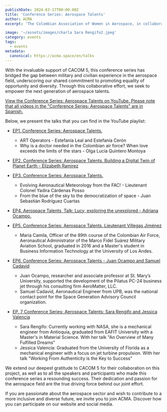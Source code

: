 ```yaml
---
publishDate: 2024-03-17T00:00:00Z
title: 'Conference Series: Aerospace Talents'
author: ACMA
excerpt: 'The Colombian Association of Women in Aerospace, in collaboration with the Air Combat Command No. 5 (CACOM 5) of the Colombian Air Force, presented its first Conference Series: Aerospace Talents. This initiative, broadcast through YouTube, was carried out to make visible, inspire, educate, and connect professionals, students, and those interested in the aerospace sector.'

image: '~/assets/images/charla Sara Rengifo2.jpeg'
category: events
tags:
  - events
metadata:
  canonical: https://acma.space/en/talks
---
```


With the invaluable support of CACOM 5, this conference series has bridged the gap between military and civilian experience in the aerospace field, underscoring our shared commitment to promoting equality of opportunity and diversity. Through this collaborative effort, we seek to empower the next generation of aerospace talents.

[View the Conference Series: Aerospace Talents on YouTube. Please note that all videos in the "Conference Series: Aerospace Talents" are in Spanish.](https://www.youtube.com/playlist?list=PLLxwS3HwlEI5Ux_4IywJ64Wtk7CZUzJMe)

Below, we present the talks that you can find in the YouTube playlist:

* [EP1. Conference Series: Aerospace Talents.](https://www.youtube.com/watch?v=8vGTcqBkozc&list=PLLxwS3HwlEI5Ux_4IywJ64Wtk7CZUzJMe&index=1)
  * ART Operators - Estefanía Leal and Estefanía Cerón
  * Why is a doctor needed in the Colombian air force? When love exceeds the limits of the stars - Olga Lucía Quintero Montoya

* [EP2. Conference Series: Aerospace Talents. Building a Digital Twin of Planet Earth - Elizabeth Ramirez](https://www.youtube.com/watch?v=bnsxeEK4gP4&list=PLLxwS3HwlEI5Ux_4IywJ64Wtk7CZUzJMe&index=2)

* [EP3. Conference Series: Aerospace Talents.](https://www.youtube.com/watch?v=f3copp1ccM8&list=PLLxwS3HwlEI5Ux_4IywJ64Wtk7CZUzJMe&index=3)
  * Evolving Aeronautical Meteorology from the FAC! - Lieutenant Colonel Yadira Cárdenas Posso
  * From the blue of the sky to the democratization of space - Juan Sebastián Rodríguez Cuartas

* [EP4. Aerospace Talents, Talk: Lucy, exploring the unexplored - Adriana Ocampo.](https://www.youtube.com/watch?v=D0hLwFKICYA&list=PLLxwS3HwlEI5Ux_4IywJ64Wtk7CZUzJMe&index=4)

* [EP5. Conference Series: Aerospace Talents. Lieutenant Villegas Jiménez](https://www.youtube.com/watch?v=f3MtIHO4cG0&list=PLLxwS3HwlEI5Ux_4IywJ64Wtk7CZUzJMe&index=5)
  * María Camila, Officer of the 89th course of the Colombian Air Force, Aeronautical Administrator of the Marco Fidel Suárez Military Aviation School, graduated in 2016 and a Master's student in Business Information Technology at the University of Los Andes.

* [EP6. Conference Series: Aerospace Talents - Juan Ocampo and Samuel Cadavid](https://www.youtube.com/watch?v=rjg8HgtUEKE&list=PLLxwS3HwlEI5Ux_4IywJ64Wtk7CZUzJMe&index=6)
  * Juan Ocampo, researcher and associate professor at St. Mary’s University, supported the development of the Pilatus PC-24 business jet through his consulting firm AeroMatter, LLC.
  * Samuel Cadavid, Aeronautical Engineer from UPB, was the national contact point for the Space Generation Advisory Council organization.

* [EP. 7 Conference Series: Aerospace Talents: Sara Rengifo and Jessica Valencia](https://www.youtube.com/watch?v=-IV_Nc8MGKM&list=PLLxwS3HwlEI5Ux_4IywJ64Wtk7CZUzJMe&index=7)
  * Sara Rengifo: Currently working with NASA, she is a mechanical engineer from Antioquia, graduated from EAFIT University with a Master's in Material Science. With her talk "An Overview of Many Fulfilled Dreams"
  * Jessica Valencia: Graduated from the University of Florida as a mechanical engineer with a focus on jet turbine propulsion. With her talk "Working From Authenticity is the Key to Success"

We extend our deepest gratitude to CACOM 5 for their collaboration on this project, as well as to all the speakers and participants who made this conference series a resounding success. Their dedication and passion for the aerospace field are the true driving force behind our joint effort.

If you are passionate about the aerospace sector and wish to contribute to a more inclusive and diverse future, we invite you to join ACMA. Discover how you can participate on our website and social media.




